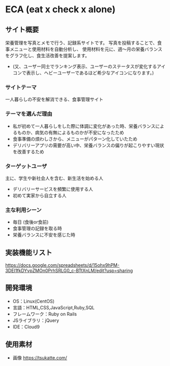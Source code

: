 # ECA (eat x check x alone)

## サイト概要
栄養管理を写真とメモで行う、記録系サイトです。
写真を投稿することで、食事メニューと使用材料を自動分析し、
使用材料を元に、週〜月の栄養バランスをグラフ化し、食生活改善を提案します。
- (又、ユーザー同士でランキング表示、ユーザーのステータスが変化するアイコンで表示し、ヘビーユーザーであるほど希少なアイコンになります。)

### サイトテーマ
一人暮らしの不安を解消できる、食事管理サイト

### テーマを選んだ理由
- 私が初めて一人暮らしをした際に体調に変化があった時、栄養バランスによるものか、病気の有無によるものかが不安になったため
- 食事準備の煩わしさから、メニューがパターン化していたため
- デリバリーアプリの需要が高い中、栄養バランスの偏りが起こりやすい現状を改善するため

### ターゲットユーザ
主に、学生や新社会人を含む、新生活を始める人
- デリバリーサービスを頻繁に使用する人
- 初めて実家から自立する人

### 主な利用シーン
- 毎日 (食後or食前)
- 食事管理の記録を取る時
- 栄養バランスに不安を感じた時

## 実装機能リスト
https://docs.google.com/spreadsheets/d/15ohx9hPM-3DEI1fkDYvpZMOn0PrhSRLG0_c-BTtXnLM/edit?usp=sharing

## 開発環境
- OS：Linux(CentOS)
- 言語：HTML,CSS,JavaScript,Ruby,SQL
- フレームワーク：Ruby on Rails
- JSライブラリ：jQuery
- IDE：Cloud9

## 使用素材
- 画像 https://tsukatte.com/